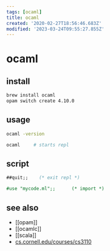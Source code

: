 ```yaml
---
tags: [ocaml]
title: ocaml
created: '2020-02-27T18:56:46.683Z'
modified: '2023-03-24T09:55:27.855Z'
---
```


# ocaml

## install

```sh
brew install ocaml
opam switch create 4.10.0
```

## usage

```sh
ocaml -version

ocaml     # starts repl
```

## script

```ocaml
##quit;;    (* exit repl *)

#use "mycode.ml";;      (* import *)
```

## see also

- [[opam]]
- [[ocamlc]]
- [[scala]]
- [cs.cornell.edu/courses/cs3110](https://www.cs.cornell.edu/courses/cs3110/2020sp/textbook/)
